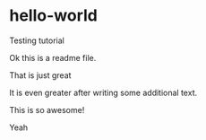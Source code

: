 # hello-world
Testing tutorial

Ok this is a readme file.

That is just great

It is even greater after writing some additional text.

This is so awesome!

Yeah
